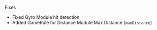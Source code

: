 Fixes
- Fixed Gyro Module hit detection
- Added GameRule for Distance Module Max Distance (`maxDistance`)